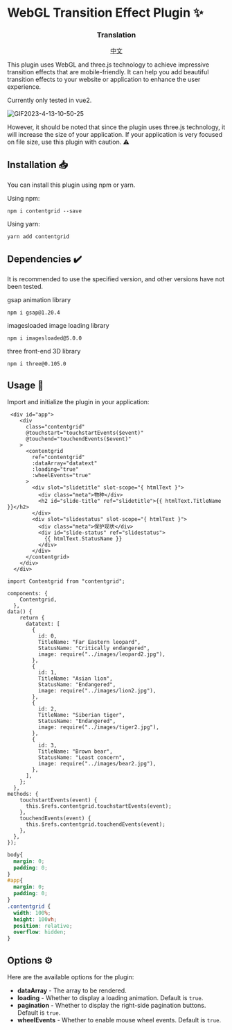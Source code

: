 # WebGL Transition Effect Plugin :sparkles:

<div align="center">
<h3>
  Translation
</h3>
<p align="center">
  <a href="./docs/README-zh.md">中文</a>
</p>
</div>


This plugin uses WebGL and three.js technology to achieve impressive transition effects that are mobile-friendly. It can help you add beautiful transition effects to your website or application to enhance the user experience.

Currently only tested in vue2.

![GIF2023-4-13-10-50-25](docs/GIF2023-4-13-10-50-25.gif)

However, it should be noted that since the plugin uses three.js technology, it will increase the size of your application. If your application is very focused on file size, use this plugin with caution. :warning:

## Installation :inbox_tray:

You can install this plugin using npm or yarn.

Using npm:

```shell
npm i contentgrid --save
```

Using yarn:

```shell
yarn add contentgrid
```



## Dependencies :heavy_check_mark:

It is recommended to use the specified version, and other versions have not been tested.

gsap animation library

```shell
npm i gsap@1.20.4  
```

imagesloaded image loading library

```shell
npm i imagesloaded@5.0.0
```

three front-end 3D library

```shell
npm i three@0.105.0
```



## Usage :rocket:

Import and initialize the plugin in your application:



```vue
 <div id="app">
    <div
      class="contentgrid"
      @touchstart="touchstartEvents($event)"
      @touchend="touchendEvents($event)"
    >
      <contentgrid
        ref="contentgrid"
        :dataArray="datatext"
        :loading="true"
        :wheelEvents="true"
      >
        <div slot="slidetitle" slot-scope="{ htmlText }">
          <div class="meta">物种</div>
          <h2 id="slide-title" ref="slidetitle">{{ htmlText.TitleName }}</h2>
        </div>
        <div slot="slidestatus" slot-scope="{ htmlText }">
          <div class="meta">保护现状</div>
          <div id="slide-status" ref="slidestatus">
            {{ htmlText.StatusName }}
          </div>
        </div>
      </contentgrid>
    </div>
  </div>
```

```vue
import Contentgrid from "contentgrid"; 

components: {
    Contentgrid,
  },
data() {
    return {
      datatext: [
        {
          id: 0,
          TitleName: "Far Eastern leopard",
          StatusName: "Critically endangered",
          image: require("../images/leopard2.jpg"),
        },
        {
          id: 1,
          TitleName: "Asian lion",
          StatusName: "Endangered",
          image: require("../images/lion2.jpg"),
        },
        {
          id: 2,
          TitleName: "Siberian tiger",
          StatusName: "Endangered",
          image: require("../images/tiger2.jpg"),
        },
        {
          id: 3,
          TitleName: "Brown bear",
          StatusName: "Least concern",
          image: require("../images/bear2.jpg"),
        },
      ],
    };
  },
methods: {
    touchstartEvents(event) {
      this.$refs.contentgrid.touchstartEvents(event);
    },
    touchendEvents(event) {
      this.$refs.contentgrid.touchendEvents(event);
    },
  },
});
```

```css
body{
  margin: 0;
  padding: 0;
}
#app{
  margin: 0;
  padding: 0;
}
.contentgrid {
  width: 100%;
  height: 100vh;
  position: relative;
  overflow: hidden;
}
```



## Options :gear:

Here are the available options for the plugin:

- **dataArray** - The array to be rendered.
- **loading** - Whether to display a loading animation. Default is `true`.
- **pagination** - Whether to display the right-side pagination buttons. Default is `true`.
- **wheelEvents** - Whether to enable mouse wheel events. Default is `true`.